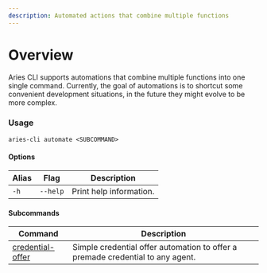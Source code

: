 ```yaml
---
description: Automated actions that combine multiple functions
---
```


# Overview

Aries CLI supports automations that combine multiple functions into one single command. Currently, the goal of automations is to shortcut some convenient development situations, in the future they might evolve to be more complex.&#x20;

### Usage

```
aries-cli automate <SUBCOMMAND>
```

#### Options

| Alias | Flag     | Description             |
| ----- | -------- | ----------------------- |
| `-h`  | `--help` | Print help information. |

#### Subcommands

| Command                      | Description                                                                     |
| ---------------------------- | ------------------------------------------------------------------------------- |
| [credential-offer](usage.md) | Simple credential offer automation to offer a premade credential to any agent.  |

